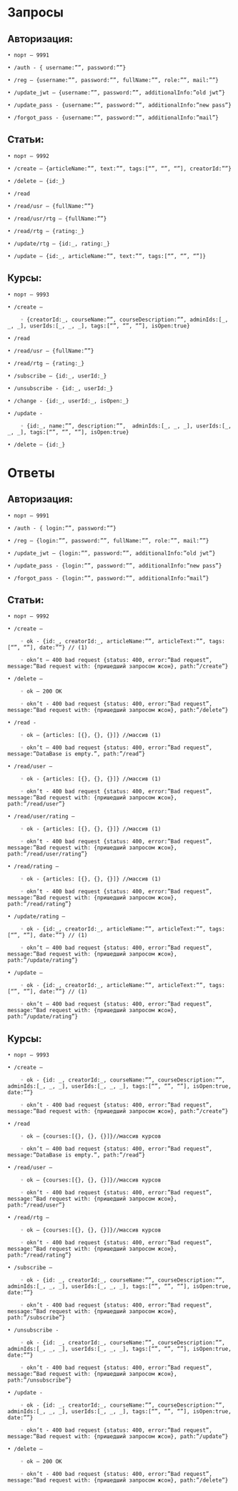 
# Запросы


## Авторизация:

    • порт – 9991
    
    • /auth - { username:””, password:””}
    
    • /reg – {username:””, password:””, fullName:””, role:””, mail:””}
    
    • /update_jwt – {username:””, password:””, additionalInfo:”old jwt”}
    
    • /update_pass - {username:””, password:””, additionalInfo:”new pass”}
    
    • /forgot_pass - {username:””, password:””, additionalInfo:”mail”}
    

## Статьи:

    • порт – 9992
    
    • /create – {articleName:””, text:””, tags:[“”, “”, “”], creatorId:””}
    
    • /delete – {id:_}
    
    • /read
    
    • /read/usr – {fullName:””}
    
    • /read/usr/rtg – {fullName:””}
    
    • /read/rtg – {rating:_}
    
    • /update/rtg – {id:_, rating:_}
    
    • /update – {id:_, articleName:””, text:””, tags:[“”, “”, “”]}
    

## Курсы:

    • порт – 9993
    
    • /create – 
    
        ◦ {creatorId:_, courseName:””, courseDescription:””, adminIds:[_, _, _], userIds:[_, _, _], tags:[“”, “”, “”], isOpen:true} 
        
    • /read
    
    • /read/usr – {fullName:””}
    
    • /read/rtg – {rating:_}
    
    • /subscribe – {id:_, userId:_}
    
    • /unsubscribe - {id:_, userId:_}
    
    • /change - {id:_, userId:_, isOpen:_}
    
    • /update - 
    
        ◦ {id:_, name:””, description:””,  adminIds:[_, _, _], userIds:[_, _, _], tags:[“”, “”, “”], isOpen:true}
        
    • /delete – {id:_}
    

# Ответы


## Авторизация:

    • порт – 9991
    
    • /auth - { login:””, password:””}
    
    • /reg – {login:””, password:””, fullName:””, role:””, mail:””}
    
    • /update_jwt – {login:””, password:””, additionalInfo:”old jwt”}
    
    • /update_pass - {login:””, password:””, additionalInfo:”new pass”}
    
    • /forgot_pass - {login:””, password:””, additionalInfo:”mail”}
    

## Статьи:

    • порт – 9992
    
    • /create – 
    
        ◦ ok - {id:_, creatorId:_, articleName:””, articleText:””, tags:[“”, “”], date:””} // (1)
        
        ◦ okn’t – 400 bad request {status: 400, error:”Bad request”, message:”Bad request with: {пришедший запросом жсон}, path:”/create”}
        
    • /delete – 
    
        ◦ ok – 200 OK
        
        ◦ okn’t - 400 bad request {status: 400, error:”Bad request”, message:”Bad request with: {пришедший запросом жсон}, path:”/delete”}
        
    • /read - 
    
        ◦ ok – {articles: [{}, {}, {}]} //массив (1)
        
        ◦ okn’t – 400 bad request {status: 400, error:”Bad request”, message:”DataBase is empty.”, path:”/read”}
        
    • /read/user – 
    
        ◦ ok - {articles: [{}, {}, {}]} //массив (1)
        
        ◦ okn’t - 400 bad request {status: 400, error:”Bad request”, message:”Bad request with: {пришедший запросом жсон}, path:”/read/user”}
        
    • /read/user/rating – 
    
        ◦ ok - {articles: [{}, {}, {}]} //массив (1)
        
        ◦ okn’t - 400 bad request {status: 400, error:”Bad request”, message:”Bad request with: {пришедший запросом жсон}, path:”/read/user/rating”}
        
    • /read/rating – 
    
        ◦ ok - {articles: [{}, {}, {}]} //массив (1)
        
        ◦ okn’t - 400 bad request {status: 400, error:”Bad request”, message:”Bad request with: {пришедший запросом жсон}, path:”/read/rating”}
        
    • /update/rating – 
    
        ◦ ok - {id:_, creatorId:_, articleName:””, articleText:””, tags:[“”, “”], date:””} // (1)
        
        ◦ okn’t – 400 bad request {status: 400, error:”Bad request”, message:”Bad request with: {пришедший запросом жсон}, path:”/update/rating”}
        
    • /update – 
    
        ◦ ok - {id:_, creatorId:_, articleName:””, articleText:””, tags:[“”, “”], date:””} // (1)
        
        ◦ okn’t – 400 bad request {status: 400, error:”Bad request”, message:”Bad request with: {пришедший запросом жсон}, path:”/update/rating”}
        

## Курсы:

    • порт – 9993
    
    • /create – 
    
        ◦ ok - {id: _, creatorId:_, courseName:””, courseDescription:””, adminIds:[_, _, _], userIds:[_, _, _], tags:[“”, “”, “”], isOpen:true, date:””}
        
        ◦ okn’t - 400 bad request {status: 400, error:”Bad request”, message:”Bad request with: {пришедший запросом жсон}, path:”/create”}
        
    • /read
    
        ◦ ok – {courses:[{}, {}, {}]}//массив курсов
        
        ◦ okn’t – 400 bad request {status: 400, error:”Bad request”, message:”DataBase is empty.”, path:”/read”}
        
    • /read/user – 
    
        ◦ ok – {courses:[{}, {}, {}]}//массив курсов
        
        ◦ okn’t - 400 bad request {status: 400, error:”Bad request”, message:”Bad request with: {пришедший запросом жсон}, path:”/read/user”}
        
    • /read/rtg – 
    
        ◦ ok – {courses:[{}, {}, {}]}//массив курсов
        
        ◦ okn’t - 400 bad request {status: 400, error:”Bad request”, message:”Bad request with: {пришедший запросом жсон}, path:”/read/rating”}
        
    • /subscribe – 
    
        ◦ ok - {id: _, creatorId:_, courseName:””, courseDescription:””, adminIds:[_, _, _], userIds:[_, _, _], tags:[“”, “”, “”], isOpen:true, date:””}
        
        ◦ okn’t - 400 bad request {status: 400, error:”Bad request”, message:”Bad request with: {пришедший запросом жсон}, path:”/subscribe”}
        
    • /unsubscribe - 
    
        ◦ ok - {id: _, creatorId:_, courseName:””, courseDescription:””, adminIds:[_, _, _], userIds:[_, _, _], tags:[“”, “”, “”], isOpen:true, date:””}
        
        ◦ okn’t - 400 bad request {status: 400, error:”Bad request”, message:”Bad request with: {пришедший запросом жсон}, path:”/unsubscribe”}
        
    • /update - 
    
        ◦ ok - {id: _, creatorId:_, courseName:””, courseDescription:””, adminIds:[_, _, _], userIds:[_, _, _], tags:[“”, “”, “”], isOpen:true, date:””}
        
        ◦ okn’t - 400 bad request {status: 400, error:”Bad request”, message:”Bad request with: {пришедший запросом жсон}, path:”/update”}
        
    • /delete – 
    
        ◦ ok – 200 OK
        
        ◦ okn’t - 400 bad request {status: 400, error:”Bad request”, message:”Bad request with: {пришедший запросом жсон}, path:”/delete”}
        
